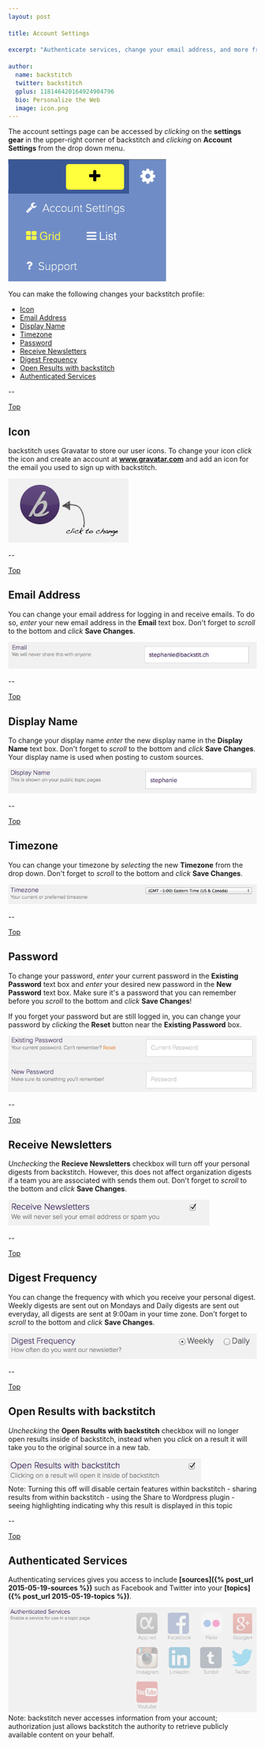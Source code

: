 ```yaml
---
layout: post

title: Account Settings

excerpt: "Authenticate services, change your email address, and more from the account settings page."

author:
  name: backstitch
  twitter: backstitch
  gplus: 118146420164924904796 
  bio: Personalize the Web
  image: icon.png
---
```


The account settings page can be accessed by *clicking* on the **settings gear** in the upper-right corner of backstitch and *clicking* on **Account Settings** from the drop down menu. 

<div class="full zoomable"><img src="/images/account_settings/account_settings.png"></div>

You can make the following changes your backstitch profile:

<a name='Top'></a>
- [Icon](#Icon)
- [Email Address](#Email)
- [Display Name](#DisplayName)
- [Timezone](#Timezone)
- [Password](#Password)
- [Receive Newsletters](#Newsletters)
- [Digest Frequency](#Digest)
- [Open Results with backstitch](#Results)
- [Authenticated Services](#Services)

--

<a name='Icon'></a>

[Top](#Top)<br />
## Icon

backstitch uses Gravatar to store our user icons. To change your icon *click* the icon and create an account at **www.gravatar.com** and add an icon for the email you used to sign up with backstitch. 

<div class="full zoomable"><img src="/images/account_settings/icon.png"></div>

--

<a name='Email'></a>

[Top](#Top)<br />
## Email Address

You can change your email address for logging in and receive emails. To do so, *enter* your new email address in the **Email** text box. Don't forget to *scroll* to the bottom and *click* **Save Changes**.

<div class="full zoomable"><img src="/images/account_settings/email.png"></div>

--

<a name='DisplayName'></a>

[Top](#Top)<br />
## Display Name

To change your display name *enter* the new display name in the **Display Name** text box. Don't forget to *scroll* to the bottom and *click* **Save Changes**.  Your display name is used when posting to custom sources.

<div class="full zoomable"><img src="/images/account_settings/display_name.png"></div>

--

<a name='Tomezone'></a>

[Top](#Top)<br />
## Timezone

You can change your timezone by *selecting* the new **Timezone** from the drop down. Don't forget to *scroll* to the bottom and *click* **Save Changes**.

<div class="full zoomable"><img src="/images/account_settings/timezone.png"></div>

--

<a name='Password'></a>

[Top](#Top)<br />
## Password 

To change your password, *enter* your current password in the **Existing Password** text box and *enter* your desired new password in the **New Password** text box. Make sure it's a password that you can remember before you *scroll* to the bottom and *click* **Save Changes**! 

If you forget your password but are still logged in, you can change your password by *clicking* the **Reset** button near the **Existing Password** box. 

<div class="full zoomable"><img src="/images/account_settings/password.png"></div>

--

<a name='Newsletters'></a>

[Top](#Top)<br />
## Receive Newsletters

*Unchecking* the **Recieve Newsletters** checkbox will turn off your personal digests from backstitch. However, this does not affect organization digests if a team you are associated with sends them out. Don't forget to *scroll* to the bottom and *click* **Save Changes**.

<div class="full zoomable"><img src="/images/account_settings/newsletter.png"></div>

--

<a name='Digest'></a>

[Top](#Top)<br />
## Digest Frequency

You can change the frequency with which you receive your personal digest.  Weekly digests are sent out on Mondays and Daily digests are sent out everyday, all digests are sent at 9:00am in your time zone. Don't forget to *scroll* to the bottom and *click* **Save Changes**.

<div class="full zoomable"><img src="/images/account_settings/digest.png"></div>

--

<a name='Results'></a>

[Top](#Top)<br />
## Open Results with backstitch

*Unchecking* the **Open Results with backstitch** checkbox will no longer open results inside of backstitch, instead when you *click* on a result it will take you to the original source in a new tab. 

<div class="full zoomable"><img src="/images/account_settings/results.png"></div>

<div class="note">
  Note: Turning this off will disable certain features within backstitch
- sharing results from within backstitch
- using the Share to Wordpress plugin
- seeing highlighting indicating why this result is displayed in this topic 
</div>

--

<a name='Services'></a>

[Top](#Top)<br />
## Authenticated Services

Authenticating services gives you access to include **[sources]({% post_url 2015-05-19-sources %})** such as Facebook and Twitter into your **[topics]({% post_url 2015-05-19-topics %})**.

<div class="full zoomable"><img src="/images/account_settings/authenticated_services.png"></div>

<div class="note">
  Note: backstitch never accesses information from your account; authorization just allows backstitch the authority to retrieve publicly available content on your behalf.
</div>
